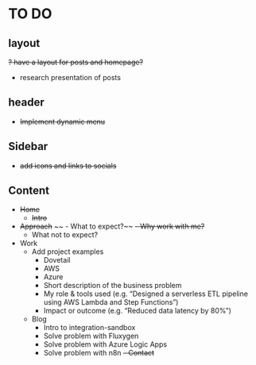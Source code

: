 # TO DO

## layout
~~? have a layout for posts and homepage?~~
- research presentation of posts
## header
- ~~Implement dynamic menu~~
## Sidebar
- ~~add icons and links to socials~~


## Content
- ~~Home~~
  - ~~Intro~~
- ~~Approach~~
~~  - What to expect?~~
  ~~- Why work with me?~~
  - What not to expect?
- Work
  - Add project examples
    - Dovetail 
    - AWS
    - Azure
    - Short description of the business problem
    - My role & tools used (e.g. “Designed a serverless ETL pipeline using AWS Lambda and Step Functions”)
    - Impact or outcome (e.g. “Reduced data latency by 80%”)
  - Blog
    - Intro to integration-sandbox
    - Solve problem with Fluxygen
    - Solve problem with Azure Logic Apps
    - Solve problem with n8n
~~- Contact~~